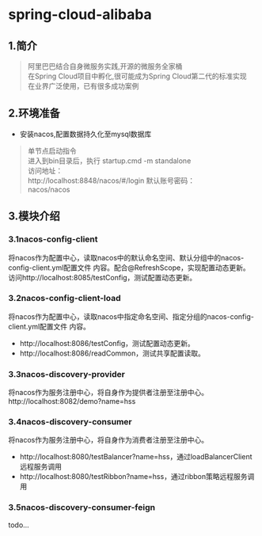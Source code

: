 # spring-cloud-alibaba
## 1.简介
>阿里巴巴结合自身微服务实践,开源的微服务全家桶  
在Spring Cloud项目中孵化,很可能成为Spring Cloud第二代的标准实现  
在业界广泛使用，已有很多成功案例

## 2.环境准备
* 安装nacos,配置数据持久化至mysql数据库  
>单节点启动指令  
进入到bin目录后，执行 startup.cmd -m standalone  
访问地址：  
http://localhost:8848/nacos/#/login
默认账号密码：  
nacos/nacos

## 3.模块介绍
### 3.1nacos-config-client
将nacos作为配置中心，读取nacos中的默认命名空间、默认分组中的nacos-config-client.yml配置文件
内容。配合@RefreshScope，实现配置动态更新。   
访问http://localhost:8085/testConfig，测试配置动态更新。

### 3.2nacos-config-client-load
将nacos作为配置中心，读取nacos中指定命名空间、指定分组的nacos-config-client.yml配置文件
内容。
* http://localhost:8086/testConfig，测试配置动态更新。
* http://localhost:8086/readCommon，测试共享配置读取。

### 3.3nacos-discovery-provider
将nacos作为服务注册中心，将自身作为提供者注册至注册中心。  
http://localhost:8082/demo?name=hss

### 3.4nacos-discovery-consumer
将nacos作为服务注册中心，将自身作为消费者注册至注册中心。

* http://localhost:8080/testBalancer?name=hss，通过loadBalancerClient远程服务调用
* http://localhost:8080/testRibbon?name=hss，通过ribbon策略远程服务调用

### 3.5nacos-discovery-consumer-feign
todo...